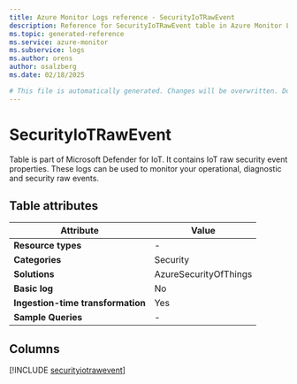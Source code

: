```yaml
---
title: Azure Monitor Logs reference - SecurityIoTRawEvent
description: Reference for SecurityIoTRawEvent table in Azure Monitor Logs.
ms.topic: generated-reference
ms.service: azure-monitor
ms.subservice: logs
ms.author: orens
author: osalzberg
ms.date: 02/18/2025

# This file is automatically generated. Changes will be overwritten. Do not change this file directly.
---
```


# SecurityIoTRawEvent

Table is part of Microsoft Defender for IoT. It contains IoT raw security event properties. These logs can be used to monitor your operational, diagnostic and security raw events.


## Table attributes

|Attribute|Value|
|---|---|
|**Resource types**|-|
|**Categories**|Security|
|**Solutions**| AzureSecurityOfThings|
|**Basic log**|No|
|**Ingestion-time transformation**|Yes|
|**Sample Queries**|-|



## Columns
  
[!INCLUDE [securityiotrawevent](~/reusable-content/ce-skilling/azure/includes/azure-monitor/reference/tables/securityiotrawevent-include.md)]
